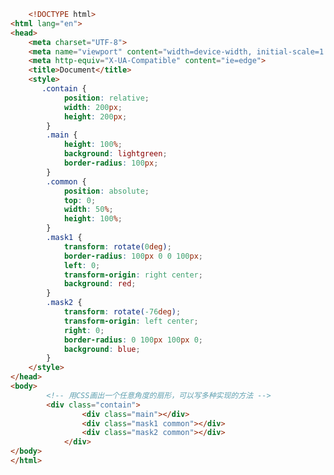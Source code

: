 <!--
 * @Author: your name
 * @Date: 2020-03-10 17:33:54
 * @LastEditTime: 2020-03-10 17:34:01
 * @LastEditors: Please set LastEditors
 * @Description: In User Settings Edit
 * @FilePath: /fe_blog/css/19/README.md
 -->
```html
    <!DOCTYPE html>
<html lang="en">
<head>
    <meta charset="UTF-8">
    <meta name="viewport" content="width=device-width, initial-scale=1.0">
    <meta http-equiv="X-UA-Compatible" content="ie=edge">
    <title>Document</title>
    <style>
       .contain {
			position: relative;
			width: 200px;
			height: 200px;
		}
		.main {
			height: 100%;
			background: lightgreen;
			border-radius: 100px;
        }
        .common {
			position: absolute;
			top: 0;
			width: 50%;
            height: 100%;
		}
		.mask1 {
			transform: rotate(0deg);
			border-radius: 100px 0 0 100px;
			left: 0;
			transform-origin: right center;
			background: red;
		}
		.mask2 {
			transform: rotate(-76deg);
			transform-origin: left center;
			right: 0;
			border-radius: 0 100px 100px 0;
			background: blue;
		}
    </style>
</head>
<body>
        <!-- 用CSS画出一个任意角度的扇形，可以写多种实现的方法 -->
        <div class="contain">
                <div class="main"></div>
                <div class="mask1 common"></div>
                <div class="mask2 common"></div>
            </div>
</body>
</html>
```